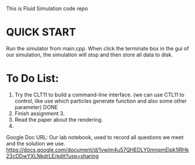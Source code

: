 This is Fluid Simulation code repo
# QUICK START
Run the simulator from main.cpp. 
When click the terminate box in the gui of our simulation, the simulation will stop and then store all data to disk.
 


# To Do List:
1. Try the CLT11 to build a command-line interface. (we can use CTL11 to control, like use which particles generate function and also some other parameter)     DONE
2. Finish assignment 3.          
3. Read the paper about the rendering.
4. 


Google Doc URL:
Our lab notebook, used to record all questions we meet and the solution we use.
https://docs.google.com/document/d/1vwjm4u57QHEDLY0mnqmElpk1lRHk23cDDwYXLNkdrLE/edit?usp=sharing